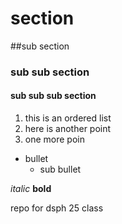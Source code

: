 # section
##sub section
### sub sub section
#### sub sub sub section

1. this is an ordered list
3. here is another point
2. one more poin

* bullet
  * sub bullet

*italic*
**bold**


repo for dsph 25 class
